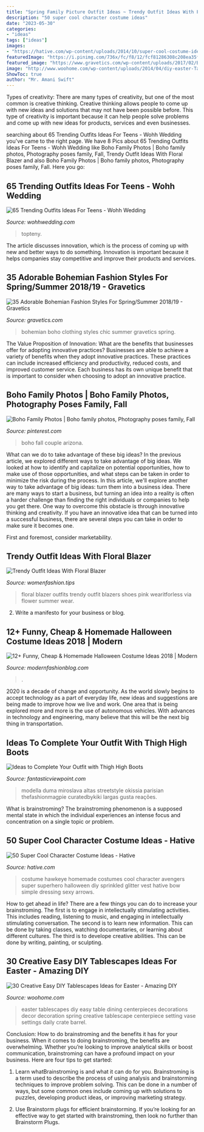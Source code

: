 ```yaml
---
title: "Spring Family Picture Outfit Ideas ~ Trendy Outfit Ideas With Floral Blazer"
description: "50 super cool character costume ideas"
date: "2023-05-30"
categories:
- "ideas"
tags: ["ideas"]
images:
- "https://hative.com/wp-content/uploads/2014/10/super-cool-costume-ideas/10-homemade-hawkeye-costume.jpg"
featuredImage: "https://i.pinimg.com/736x/fc/f8/12/fcf81286308c208ea35f0ef44347656f.jpg"
featured_image: "https://www.gravetics.com/wp-content/uploads/2017/02/Boho-Chic-Bohemian-Style-Clothing-Dresses22.jpg"
image: "http://www.woohome.com/wp-content/uploads/2014/04/diy-easter-Tablescapes-13.jpg"
ShowToc: true
author: "Mr. Amani Swift"
---
```



Types of creativity:
There are many types of creativity, but one of the most common is creative thinking. Creative thinking allows people to come up with new ideas and solutions that may not have been possible before. This type of creativity is important because it can help people solve problems and come up with new ideas for products, services and even businesses.

	

		
searching about 65 Trending Outfits Ideas For Teens - Wohh Wedding you've came to the right page. We have 8 Pics about 65 Trending Outfits Ideas For Teens - Wohh Wedding like Boho Family Photos | Boho family photos, Photography poses family, Fall, Trendy Outfit Ideas With Floral Blazer and also Boho Family Photos | Boho family photos, Photography poses family, Fall. Here you go:
		
    
## 65 Trending Outfits Ideas For Teens - Wohh Wedding

<img loading=lazy src="http://wohhwedding.com/wp-content/uploads/2017/02/casual-winter-outfits-girls-22.jpg" onerror="this.onerror=null;this.src='https://tse4.mm.bing.net/th?id=OIP.T8mytwxcbcxqdWsJw_tCjgHaLH&amp;pid=15.1';" alt="65 Trending Outfits Ideas For Teens - Wohh Wedding">

_Source: wohhwedding.com_

>topteny. 

	

The article discusses innovation, which is the process of coming up with new and better ways to do something. Innovation is important because it helps companies stay competitive and improve their products and services.

    
## 35 Adorable Bohemian Fashion Styles For Spring/Summer 2018/19 - Gravetics

<img loading=lazy src="https://www.gravetics.com/wp-content/uploads/2017/02/Boho-Chic-Bohemian-Style-Clothing-Dresses22.jpg" onerror="this.onerror=null;this.src='https://tse1.mm.bing.net/th?id=OIP.veBA2ey9sUh652GpyvU9WQHaLH&amp;pid=15.1';" alt="35 Adorable Bohemian Fashion Styles For Spring/Summer 2018/19 - Gravetics">

_Source: gravetics.com_

>bohemian boho clothing styles chic summer gravetics spring. 

	

The Value Proposition of Innovation: What are the benefits that businesses offer for adopting innovative practices?
Businesses are able to achieve a variety of benefits when they adopt innovative practices. These practices can include increased efficiency and productivity, reduced costs, and improved customer service. Each business has its own unique benefit that is important to consider when choosing to adopt an innovative practice.

    
## Boho Family Photos | Boho Family Photos, Photography Poses Family, Fall

<img loading=lazy src="https://i.pinimg.com/736x/fc/f8/12/fcf81286308c208ea35f0ef44347656f.jpg" onerror="this.onerror=null;this.src='https://tse1.mm.bing.net/th?id=OIP.8Nli3Oh4pupCb_omvQ6ZTgHaLH&amp;pid=15.1';" alt="Boho Family Photos | Boho family photos, Photography poses family, Fall">

_Source: pinterest.com_

>boho fall couple arizona. 

	

What can we do to take advantage of these big ideas?
In the previous article, we explored different ways to take advantage of big ideas. We looked at how to identify and capitalize on potential opportunities, how to make use of those opportunities, and what steps can be taken in order to minimize the risk during the process. In this article, we'll explore another way to take advantage of big ideas: turn them into a business idea.
There are many ways to start a business, but turning an idea into a reality is often a harder challenge than finding the right individuals or companies to help you get there. One way to overcome this obstacle is through innovative thinking and creativity. If you have an innovative idea that can be turned into a successful business, there are several steps you can take in order to make sure it becomes one. 

First and foremost, consider marketability.

    
## Trendy Outfit Ideas With Floral Blazer

<img loading=lazy src="http://www.womenfashion.tips/wp-content/uploads/2015/03/fd3420af6dc0df777089dafff338c429-682x1024.jpg" onerror="this.onerror=null;this.src='https://tse3.mm.bing.net/th?id=OIP.4Pec2AHnFeYX9x7GQHLovQHaLH&amp;pid=15.1';" alt="Trendy Outfit Ideas With Floral Blazer">

_Source: womenfashion.tips_

>floral blazer outfits trendy outfit blazers shoes pink wearitforless via flower summer wear. 

	

2. Write a manifesto for your business or blog.

    
## 12+ Funny, Cheap &amp; Homemade Halloween Costume Ideas 2018 | Modern

<img loading=lazy src="https://modernfashionblog.com/wp-content/uploads/2018/08/12-Funny-Cheap-Homemade-Halloween-Costume-Ideas-2018-13.jpg" onerror="this.onerror=null;this.src='https://tse1.mm.bing.net/th?id=OIP.Sc0gCTtOHyvynAWbmrUgIQHaML&amp;pid=15.1';" alt="12+ Funny, Cheap &amp; Homemade Halloween Costume Ideas 2018 | Modern">

_Source: modernfashionblog.com_

>. 

	

2020 is a decade of change and opportunity. As the world slowly begins to accept technology as a part of everyday life, new ideas and suggestions are being made to improve how we live and work. One area that is being explored more and more is the use of autonomous vehicles. With advances in technology and engineering, many believe that this will be the next big thing in transportation.

    
## Ideas To Complete Your Outfit With Thigh High Boots

<img loading=lazy src="http://www.fantasticviewpoint.com/wp-content/uploads/2013/11/la-modella-mafia-chanel-and-thigh-high-boots-street-style-at-haute-couture-spring-2013-fashion-week.jpg" onerror="this.onerror=null;this.src='https://tse1.mm.bing.net/th?id=OIP.aYSyNClzf3p2Ziqn0TNdgwHaLH&amp;pid=15.1';" alt="Ideas to Complete Your Outfit with Thigh High Boots">

_Source: fantasticviewpoint.com_

>modella duma miroslava altas streetstyle okissia parisian thefashionmagpie curatedbykiki largas gusta reações. 

	

What is brainstroming?
The brainstroming phenomenon is a supposed mental state in which the individual experiences an intense focus and concentration on a single topic or problem.

    
## 50 Super Cool Character Costume Ideas - Hative

<img loading=lazy src="https://hative.com/wp-content/uploads/2014/10/super-cool-costume-ideas/10-homemade-hawkeye-costume.jpg" onerror="this.onerror=null;this.src='https://tse3.mm.bing.net/th?id=OIP.qDukFPy1sEzK_sTSee0YMwHaLG&amp;pid=15.1';" alt="50 Super Cool Character Costume Ideas - Hative">

_Source: hative.com_

>costume hawkeye homemade costumes cool character avengers super superhero halloween diy sprinkled glitter vest hative bow simple dressing sexy arrows. 

	

How to get ahead in life? There are a few things you can do to increase your brainstroming. The first is to engage in intellectually stimulating activities. This includes reading, listening to music, and engaging in intellectually stimulating conversation. The second is to learn new information. This can be done by taking classes, watching documentaries, or learning about different cultures. The third is to develope creative abilities. This can be done by writing, painting, or sculpting.

    
## 30 Creative Easy DIY Tablescapes Ideas For Easter - Amazing DIY

<img loading=lazy src="http://www.woohome.com/wp-content/uploads/2014/04/diy-easter-Tablescapes-13.jpg" onerror="this.onerror=null;this.src='https://tse3.mm.bing.net/th?id=OIP.gSN3KHu17zDZt3wIdq0uhQHaLK&amp;pid=15.1';" alt="30 Creative Easy DIY Tablescapes Ideas for Easter - Amazing DIY">

_Source: woohome.com_

>easter tablescapes diy easy table dining centerpieces decorations decor decoration spring creative tablescape centerpiece setting vase settings daily crate barrel. 

	

Conclusion: How to do brainstroming and the benefits it has for your business.
When it comes to doing brainstroming, the benefits are overwhelming. Whether you’re looking to improve analytical skills or boost communication, brainstroming can have a profound impact on your business. Here are four tips to get started:
1. Learn whatBrainstroming is and what it can do for you. Brainstroming is a term used to describe the process of using analysis and brainstorming techniques to improve problem solving. This can be done in a number of ways, but some common ones include coming up with solutions to puzzles, developing product ideas, or improving marketing strategy.

2. Use Brainstorm plugs for efficient brainstorming. If you’re looking for an effective way to get started with brainstroming, then look no further than Brainstorm Plugs.

